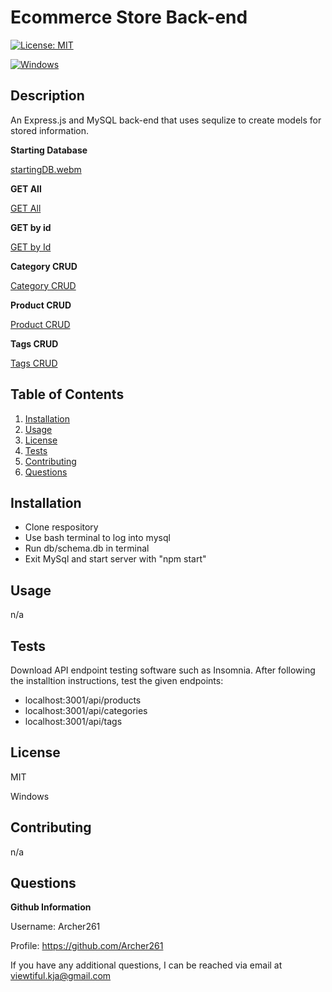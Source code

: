 # Ecommerce Store Back-end

[![License: MIT](https://img.shields.io/badge/License-MIT-yellow.svg)](https://opensource.org/licenses/MIT)

[![Windows](https://img.shields.io/badge/Windows-0078D6?style=for-the-badge&logo=windows&logoColor=white)](https://img.shields.io/badge/Windows-0078D6?style=for-the-badge&logo=windows&logoColor=white)

## **Description**

An Express.js and MySQL back-end that uses sequlize to create models for stored information.

**Starting Database**

[startingDB.webm](https://user-images.githubusercontent.com/104469447/197655602-fa3122f5-83c7-4692-a670-c75422842baa.webm)

**GET All**

[GET All](https://user-images.githubusercontent.com/104469447/197655027-75210ee6-2811-4e87-b990-8306c2623cf7.webm)

**GET by id**

[GET by Id](https://user-images.githubusercontent.com/104469447/197655108-f36325a2-9952-48d4-a2cf-2c7eec4e951d.webm)

**Category CRUD**

[Category CRUD](https://user-images.githubusercontent.com/104469447/197655119-fdaf16cc-1f09-4dcb-8815-653bed927637.webm)

**Product CRUD**

[Product CRUD](https://user-images.githubusercontent.com/104469447/197655123-55cacd37-3c9d-440a-b04e-76adc18ad293.webm)

**Tags CRUD**

[Tags CRUD](https://user-images.githubusercontent.com/104469447/197655131-76f6b71d-e30d-4194-8cdc-2029587491b3.webm)

## **Table of Contents**

1. [Installation](#Installation)
2. [Usage](#Usage)
3. [License](#License)
4. [Tests](#Test)
5. [Contributing](#Contributing)
6. [Questions](#Questions)

## **Installation**

- Clone respository
- Use bash terminal to log into mysql
- Run db/schema.db in terminal
- Exit MySql and start server with "npm start"

## **Usage**

n/a

## **Tests**

Download API endpoint testing software such as Insomnia.
After following the installtion instructions, test the given endpoints:

- localhost:3001/api/products
- localhost:3001/api/categories
- localhost:3001/api/tags

## **License**

MIT

Windows

## **Contributing**

n/a

## **Questions**

**Github Information**

Username: Archer261

Profile: <https://github.com/Archer261>

If you have any additional questions, I can be reached via email at <viewtiful.kja@gmail.com>
